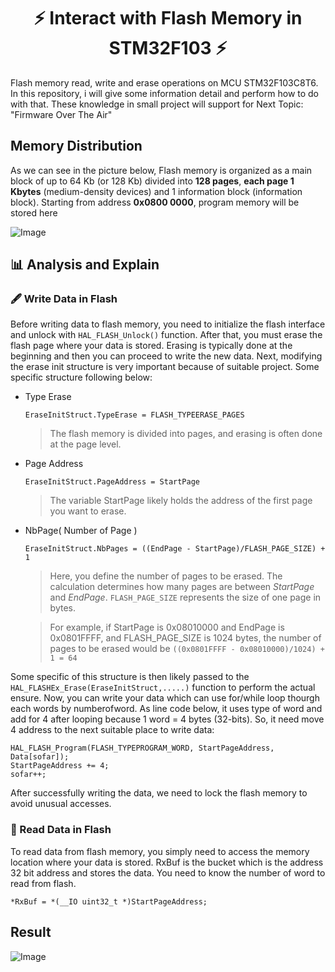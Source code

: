 <h1 align="center">⚡ Interact with Flash Memory in STM32F103 ⚡</h1>
Flash memory read, write and erase operations on MCU STM32F103C8T6. In this repository, i will give some information detail and perform how to do with that. These knowledge in small project will support for Next Topic: "Firmware Over The Air"

## Memory Distribution ##
As we can see in the picture below, Flash memory is organized as a main block of up to 64 Kb (or 128 Kb) divided into **128 pages**, **each page 1 Kbytes** (medium-density devices) and 1 information block (information block). Starting from address **0x0800 0000**, program memory will be stored here

![Image](https://i.postimg.cc/KzWRfM2g/848a8400-98f6-4e9d-a3b7-579615b00681.jpg)

## 📊 Analysis and Explain  ##
### 🖋️ Write Data in Flash ###
Before writing data to flash memory, you need to initialize the flash interface and unlock with `HAL_FLASH_Unlock()` function. After that, you must erase the flash page where your data is stored. Erasing is typically done at the beginning and then you can proceed to write the new data. Next, modifying the erase init structure is very important because of suitable project. Some specific structure following below:
* Type Erase
   ```
   EraseInitStruct.TypeErase = FLASH_TYPEERASE_PAGES
   ```
   > The flash memory is divided into pages, and erasing is often done at the page level.
* Page Address
   ```
   EraseInitStruct.PageAddress = StartPage
   ```
   > The variable StartPage likely holds the address of the first page you want to erase.
* NbPage( Number of Page )
   ```
   EraseInitStruct.NbPages = ((EndPage - StartPage)/FLASH_PAGE_SIZE) + 1
   ```
   > Here, you define the number of pages to be erased.  The calculation determines how many pages are between _StartPage_ and _EndPage_. `FLASH_PAGE_SIZE` represents the size of one page in bytes.
   
   > For example, if StartPage is 0x08010000 and EndPage is 0x0801FFFF, and FLASH_PAGE_SIZE is 1024 bytes, the number of pages to be erased would be `((0x0801FFFF - 0x08010000)/1024) + 1 = 64`

Some specific of this structure is then likely passed to the `HAL_FLASHEx_Erase(EraseInitStruct,.....)` function to perform the actual ensure. Now, you can write your data which can use for/while loop thourgh each words by numberofword. As line code below, it uses type of word and add for 4 after looping because 1 word = 4 bytes (32-bits). So, it need move 4 address to the next suitable place to write data:
```
HAL_FLASH_Program(FLASH_TYPEPROGRAM_WORD, StartPageAddress, Data[sofar]);
StartPageAddress += 4;  
sofar++;
```
After successfully writing the data, we need to lock the flash memory to avoid unusual accesses.
### 📰 Read Data in Flash ###
To read data from flash memory, you simply need to access the memory location where your data is stored. RxBuf is the bucket which is the address 32 bit address and  stores the data. You need to know the number of word to read from flash. 
```
*RxBuf = *(__IO uint32_t *)StartPageAddress;
```
## Result ##

![Image](https://i.postimg.cc/QMVBzP25/7e85f2ed-afa1-4a11-b058-c3e5f3d72324.jpg)
